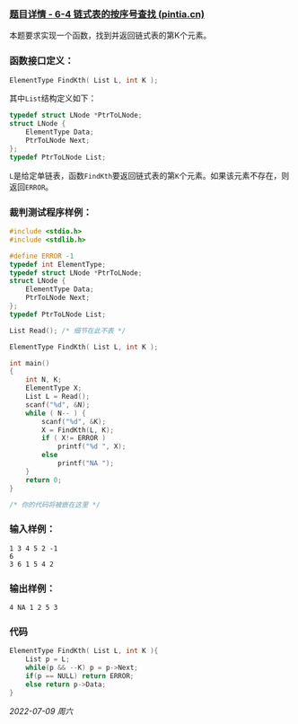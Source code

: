 ### [题目详情 - 6-4 链式表的按序号查找 (pintia.cn)](https://pintia.cn/problem-sets/15/problems/727)

本题要求实现一个函数，找到并返回链式表的第K个元素。

### 函数接口定义：

```cpp
ElementType FindKth( List L, int K );
```

其中`List`结构定义如下：

```cpp
typedef struct LNode *PtrToLNode;
struct LNode {
    ElementType Data;
    PtrToLNode Next;
};
typedef PtrToLNode List;
```

`L`是给定单链表，函数`FindKth`要返回链式表的第`K`个元素。如果该元素不存在，则返回`ERROR`。

### 裁判测试程序样例：

```cpp
#include <stdio.h>
#include <stdlib.h>

#define ERROR -1
typedef int ElementType;
typedef struct LNode *PtrToLNode;
struct LNode {
    ElementType Data;
    PtrToLNode Next;
};
typedef PtrToLNode List;

List Read(); /* 细节在此不表 */

ElementType FindKth( List L, int K );

int main()
{
    int N, K;
    ElementType X;
    List L = Read();
    scanf("%d", &N);
    while ( N-- ) {
        scanf("%d", &K);
        X = FindKth(L, K);
        if ( X!= ERROR )
            printf("%d ", X);
        else
            printf("NA ");
    }
    return 0;
}

/* 你的代码将被嵌在这里 */
```

### 输入样例：

```in
1 3 4 5 2 -1
6
3 6 1 5 4 2
```

### 输出样例：

```out
4 NA 1 2 5 3 
```

### 代码

```cpp
ElementType FindKth( List L, int K ){
    List p = L;
    while(p && --K) p = p->Next;
    if(p == NULL) return ERROR;
    else return p->Data;
}
```


*2022-07-09 周六*